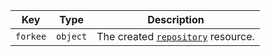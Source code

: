 Key | Type | Description
----|------|-------------
`forkee`|`object` | The created [`repository`](/rest/reference/repos#get-a-repository) resource.

